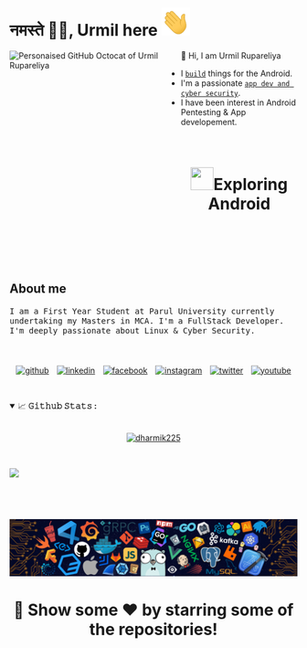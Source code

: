 <h1>नमस्ते 🙏🏻, Urmil here   <img src="GIF/Hi.gif" width="50"></h1>

<a href="https://urmil.tech" target="_blank" rel="noreferrer"><img align="left" src="https://user-images.githubusercontent.com/21218732/108165714-05c74a80-7119-11eb-9a61-2963220f99de.png" alt="Personaised GitHub Octocat of Urmil Rupareliya" width=300px height=300px/>
</a>

👋 Hi, I am Urmil Rupareliya

- I [`build`](https://urmil.tech/#projects) things for the Android.
- I'm a passionate [`app dev and cyber security`](https://instagram.com/urmil404).
- I have been interest in Android Pentesting & App developement.

<br>
<div align="center">
<h1><code><img width="40" height="40" src="https://www.vectorlogo.zone/logos/android/android-icon.svg"/></code>Exploring Android<h1>
</div>
<br>
<br>
<br>

## About me

 <samp>
   I am a First Year Student at Parul University currently undertaking my Masters in MCA. I'm a FullStack Developer. I'm deeply passionate about Linux & Cyber Security.
</samp>
<br/><br/>
<br>


<p align="center">
	<a href="https://github.com/urmil404"><img alt="github" width="10%" style="padding:5px" src="https://img.icons8.com/clouds/100/000000/github.png"/></a>
	<a href="https://www.linkedin.com/in/urmil404"><img alt="linkedin" width="10%" style="padding:5px" src="https://img.icons8.com/clouds/100/000000/linkedin.png"/></a>
	<a href="https://www.facebook.com/urmil404"><img alt="facebook" width="10%" style="padding:5px" src="https://img.icons8.com/clouds/100/000000/facebook-new.png"/></a>
	<a href="https://www.instagram.com/urmil404"><img alt="instagram" width="10%" style="padding:5px" src="https://img.icons8.com/clouds/100/000000/instagram.png"/></a>
  	<a href="https://twitter.com/urmil404"><img alt="twitter" width="10%" style="padding:5px" src="https://img.icons8.com/clouds/100/000000/twitter.png"/></a>
  	<a href="https://www.youtube.com/channel/UCuLGk0oGmabbOvkeDw8lhIw"><img alt="youtube" width="10%" style="padding:5px" src="https://img.icons8.com/clouds/100/000000/youtube.png"/></a>
</p>
	
	

#

<details open="">
<summary>
  <g-emoji class="g-emoji" alias="chart_with_upwards_trend" fallback-src="https://github.githubassets.com/images/icons/emoji/unicode/1f4c8.png">📈</g-emoji>
  <strong>𝙶𝚒𝚝𝚑𝚞𝚋 𝚂𝚝𝚊𝚝𝚜 : </strong>
</summary>
<br>

<p align="center">
  <a href="https://github.com/dharmik225">
    <img align="center" height="195px" src="https://github-readme-stats.vercel.app/api?username=urmil404&count_private=true&theme=cobalt" alt="dharmik225" />
  </a>
</p>
</details>
<br>

![](https://activity-graph.herokuapp.com/graph?username=urmil404&theme=react-dark&hide_border=true&area=true)

<br>

#

![footer](https://github.com/dharmik225/dharmik225/blob/main/PNG/footer.png)

<div align="center">
	<h1>🚀 Show some ❤️ by starring some of the repositories!</h1>
</div>
<br>
